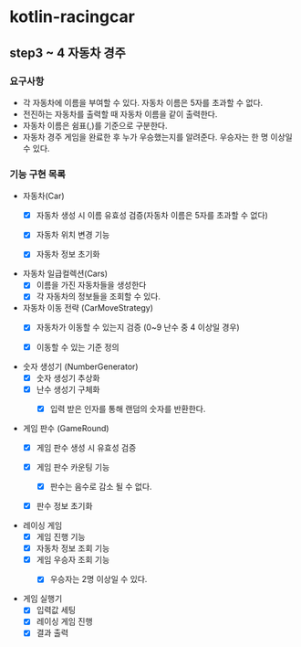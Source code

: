 # kotlin-racingcar

## step3 ~ 4 자동차 경주

### 요구사항
- 각 자동차에 이름을 부여할 수 있다. 자동차 이름은 5자를 초과할 수 없다.
- 전진하는 자동차를 출력할 때 자동차 이름을 같이 출력한다.
- 자동차 이름은 쉼표(,)를 기준으로 구분한다.
- 자동차 경주 게임을 완료한 후 누가 우승했는지를 알려준다. 우승자는 한 명 이상일 수 있다.


### 기능 구현 목록
- 자동차(Car)
  - [X] 자동차 생성 시 이름 유효성 검증(자동차 이름은 5자를 초과할 수 없다)
  - [X] 자동차 위치 변경 기능
  - [X] 자동차 정보 초기화


- 자동차 일급컬렉션(Cars)
  - [X] 이름을 가진 자동차들을 생성한다
  - [X] 각 자동차의 정보들을 조회할 수 있다.

- 자동차 이동 전략 (CarMoveStrategy)
  - [X] 자동차가 이동할 수 있는지 검증 (0~9 난수 중 4 이상일 경우)
  - [X] 이동할 수 있는 기준 정의


- 숫자 생성기 (NumberGenerator)
  - [X] 숫자 생성기 추상화
  - [X] 난수 생성기 구체화
    - [X] 입력 받은 인자를 통해 랜덤의 숫자를 반환한다.


- 게임 판수 (GameRound)
  - [X] 게임 판수 생성 시 유효성 검증
  - [X] 게임 판수 카운팅 기능
    - [x] 판수는 음수로 감소 될 수 없다.
  - [X] 판수 정보 초기화


- 레이싱 게임  
  - [X] 게임 진행 기능
  - [X] 자동차 정보 조회 기능
  - [X] 게임 우승자 조회 기능
    - [X] 우승자는 2명 이상일 수 있다.


- 게임 실행기
  - [X] 입력값 세팅
  - [X] 레이싱 게임 진행
  - [X] 결과 출력
